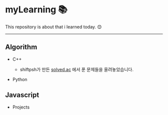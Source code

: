 # myLearning 📚

This repository is about that i learned today. 😊

- - -


## Algorithm
* C++
  - shiftpsh가 만든 [solved.ac](https://solved.ac/class "go here") 에서 푼 문제들을 올려놓았습니다.
  
* Python


## Javascript
* Projects
